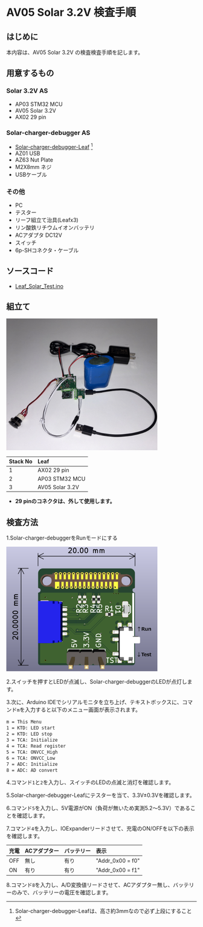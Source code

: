 # AV05 Solar 3.2V 検査手順
## はじめに
本内容は、AV05 Solar 3.2V の検査検査手順を記します。
## 用意するもの
### Solar 3.2V AS
* AP03 STM32 MCU  
* AV05 Solar 3.2V
* AX02 29 pin

### Solar-charger-debugger AS
* [Solar-charger-debugger-Leaf](https://github.com/Leafony/HW-Design-Files/tree/master/Solar-charger-debugger-Leaf) [^1]
* AZ01 USB
* AZ63 Nut Plate
* M2X8mm ネジ
* USBケーブル 
[^1]:Solar-charger-debugger-Leafは、高さ約3mmなので必ず上段にすること
### その他
* PC
* テスター
* リーフ組立て治具(Leafx3)
* リン酸鉄リチウムイオンバッテリ
* ACアダプタ DC12V
* スイッチ
* 6p-SHコネクタ・ケーブル

## ソースコード
* [Leaf_Solar_Test.ino](https://github.com/Leafony/Sample-Sketches/blob/master/Leaf_Solar_Test/Leaf_Solar_Test.ino)
## 組立て
<img src="./docs/Solar_3.2V_Test.jpg" width="400" />

|Stack No| Leaf | 
| :---  | :--- | 
|1 | AX02 29 pin |
|2|  AP03 STM32 MCU| 
|3|  AV05 Solar 3.2V| 
* **29 pinのコネクタは、外して使用します。**


## 検査方法
1.Solar-charger-debuggerをRunモードにする

<img src="./docs/Solar-charger-debugger-Leaf_3d.png" width="400" />

2.スイッチを押すとLEDが点滅し、Solar-charger-debuggerのLEDが点灯します。

3.次に、Arduino IDEでシリアルモニタを立ち上げ、テキストボックスに、コマンド`m`を入力すると以下のメニュー画面が表示されます。
 ```
 m = This Menu
 1 = KTD: LED start
 2 = KTD: LED stop
 3 = TCA: Initialize
 4 = TCA: Read register
 5 = TCA: ONVCC_High
 6 = TCA: ONVCC_Low
 7 = ADC: Initialize
 8 = ADC: AD convert
 ```
4.コマンド`1`と`2`を入力し、スイッチのLEDの点滅と消灯を確認します。

5.Solar-charger-debugger-Leafにテスターを当て、3.3V±0.3Vを確認します。
 
6.コマンド`5`を入力し、5V電源がON（負荷が無いため実測5.2～5.3V）であることを確認します。

7.コマンド`4`を入力し、IOExpanderリードさせて、充電のON/OFFを以下の表示を確認します。

| 充電 | ACアダプター | バッテリー | 表示|
| :---  | :--- | :--- | :--- |
|OFF |  無し | 有り |"Addr_0x00 = f0" |
|ON|  有り | 有り | "Addr_0x00 = f1"  |

8.コマンド`8`を入力し、A/D変換値リードさせて、ACアダプター無し、バッテリーのみで、バッテリーの電圧を確認します。


